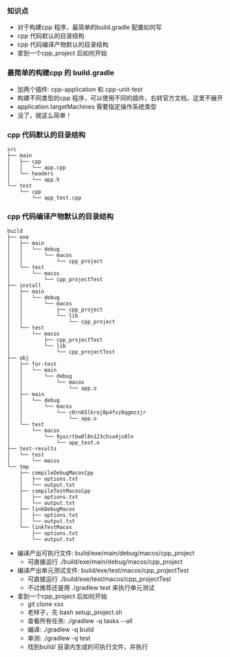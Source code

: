 ### 知识点
* 对于构建cpp 程序，最简单的build.gradle 配置如何写
* cpp 代码默认的目录结构
* cpp 代码编译产物默认的目录结构
* 拿到一个cpp_project 后如何开始

### 最简单的构建cpp 的 build.gradle
* 加两个插件: cpp-application 和 cpp-unit-test
* 构建不同类型的cpp 程序，可以使用不同的插件，右转官方文档，这里不展开
* application.targetMachines 需要指定操作系统类型
* 没了，就这么简单！

### cpp 代码默认的目录结构

```text
src
├── main
│   ├── cpp
│   │   └── app.cpp
│   └── headers
│       └── app.h
└── test
    └── cpp
        └── app_test.cpp
```

### cpp 代码编译产物默认的目录结构

```text
build
├── exe
│   ├── main
│   │   └── debug
│   │       └── macos
│   │           └── cpp_project
│   └── test
│       └── macos
│           └── cpp_projectTest
├── install
│   ├── main
│   │   └── debug
│   │       └── macos
│   │           ├── cpp_project
│   │           └── lib
│   │               └── cpp_project
│   └── test
│       └── macos
│           ├── cpp_projectTest
│           └── lib
│               └── cpp_projectTest
├── obj
│   ├── for-test
│   │   └── main
│   │       └── debug
│   │           └── macos
│   │               └── app.o
│   ├── main
│   │   └── debug
│   │       └── macos
│   │           └── c0rn65lkroj8p4fvz0qgmzzjr
│   │               └── app.o
│   └── test
│       └── macos
│           └── 9yxcrtbw8l8n123chso4js8ln
│               └── app_test.o
├── test-results
│   └── test
│       └── macos
└── tmp
    ├── compileDebugMacosCpp
    │   ├── options.txt
    │   └── output.txt
    ├── compileTestMacosCpp
    │   ├── options.txt
    │   └── output.txt
    ├── linkDebugMacos
    │   ├── options.txt
    │   └── output.txt
    └── linkTestMacos
        ├── options.txt
        └── output.txt
```

* 编译产出可执行文件: build/exe/main/debug/macos/cpp_project
    + 可直接运行 ./build/exe/main/debug/macos/cpp_project
* 编译产出单元测试文件: build/exe/test/macos/cpp_projectTest
    + 可直接运行 ./build/exe/test/macos/cpp_projectTest
    + 不过推荐还是用 ./gradlew test 来执行单元测试
* 拿到一个cpp_project 后如何开始
    + git clone xxx
    + 老样子，先 bash setup_project.sh
    + 查看所有任务: ./gradlew -q tasks --all
    + 编译: ./gradlew -q build
    + 单测: ./gradlew -q test
    + 找到build/ 目录内生成的可执行文件，并执行
